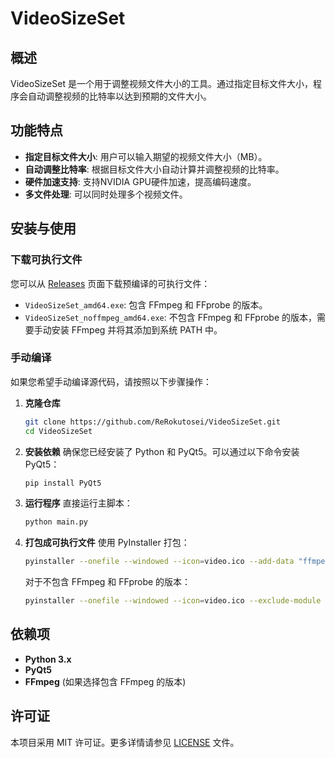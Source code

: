 # VideoSizeSet

## 概述
VideoSizeSet 是一个用于调整视频文件大小的工具。通过指定目标文件大小，程序会自动调整视频的比特率以达到预期的文件大小。

## 功能特点
- **指定目标文件大小**: 用户可以输入期望的视频文件大小（MB）。
- **自动调整比特率**: 根据目标文件大小自动计算并调整视频的比特率。
- **硬件加速支持**: 支持NVIDIA GPU硬件加速，提高编码速度。
- **多文件处理**: 可以同时处理多个视频文件。

## 安装与使用

### 下载可执行文件
您可以从 [Releases](https://github.com/ReRokutosei/VideoSizeSet/releases) 页面下载预编译的可执行文件：
- `VideoSizeSet_amd64.exe`: 包含 FFmpeg 和 FFprobe 的版本。
- `VideoSizeSet_noffmpeg_amd64.exe`: 不包含 FFmpeg 和 FFprobe 的版本，需要手动安装 FFmpeg 并将其添加到系统 PATH 中。

### 手动编译
如果您希望手动编译源代码，请按照以下步骤操作：

1. **克隆仓库**
    ```sh
    git clone https://github.com/ReRokutosei/VideoSizeSet.git
    cd VideoSizeSet
    ```

2. **安装依赖**
    确保您已经安装了 Python 和 PyQt5。可以通过以下命令安装 PyQt5：
    ```sh
    pip install PyQt5
    ```

3. **运行程序**
    直接运行主脚本：
    ```sh
    python main.py
    ```

4. **打包成可执行文件**
    使用 PyInstaller 打包：
    ```sh
    pyinstaller --onefile --windowed --icon=video.ico --add-data "ffmpeg.exe;." --add-data "ffprobe.exe;." --exclude-module PyQt5.uic --exclude-module PyQt5.QtDesigner --exclude-module PyQt5.QtHelp --exclude-module PyQt5.QtWebEngineWidgets --exclude-module PyQt5.QtWebChannel --exclude-module PyQt5.QtNetworkAuth --exclude-module PyQt5.QtSql --exclude-module PyQt5.QtTest --exclude-module PyQt5.QtWebKit --exclude-module PyQt5.QtWebKitWidgets --exclude-module PyQt5.QtXmlPatterns --hidden-import sip --upx-dir=D:\Develop\upx-4.2.4-win64 main.py
    ```

    对于不包含 FFmpeg 和 FFprobe 的版本：
    ```sh
    pyinstaller --onefile --windowed --icon=video.ico --exclude-module PyQt5.uic --exclude-module PyQt5.QtDesigner --exclude-module PyQt5.QtHelp --exclude-module PyQt5.QtWebEngineWidgets --exclude-module PyQt5.QtWebChannel --exclude-module PyQt5.QtNetworkAuth --exclude-module PyQt5.QtSql --exclude-module PyQt5.QtTest --exclude-module PyQt5.QtWebKit --exclude-module PyQt5.QtWebKitWidgets --exclude-module PyQt5.QtXmlPatterns --hidden-import sip --upx-dir=D:\Develop\upx-4.2.4-win64 main.py
    ```

## 依赖项
- **Python 3.x**
- **PyQt5**
- **FFmpeg** (如果选择包含 FFmpeg 的版本)

## 许可证
本项目采用 MIT 许可证。更多详情请参见 [LICENSE](https://github.com/ReRokutosei/VideoSizeSet/blob/v1.0/LICENSE) 文件。